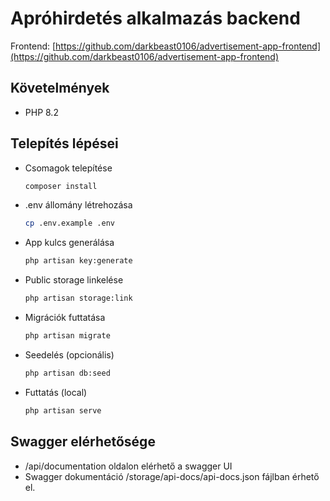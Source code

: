 # Apróhirdetés alkalmazás backend

Frontend: [https://github.com/darkbeast0106/advertisement-app-frontend](https://github.com/darkbeast0106/advertisement-app-frontend)

## Követelmények

- PHP 8.2

## Telepítés lépései

- Csomagok telepítése
  
  ```sh
  composer install
  ```

- .env állomány létrehozása
  
  ```sh
  cp .env.example .env
  ```

- App kulcs generálása
  
  ```sh
  php artisan key:generate
  ```

- Public storage linkelése
  
  ```sh
  php artisan storage:link
  ```

- Migrációk futtatása

  ```sh
  php artisan migrate
  ```

- Seedelés (opcionális)

  ```sh
  php artisan db:seed
  ```

- Futtatás (local)
  
  ```sh
  php artisan serve
  ```

## Swagger elérhetősége

- /api/documentation oldalon elérhető a swagger UI
- Swagger dokumentáció /storage/api-docs/api-docs.json fájlban érhető el.
